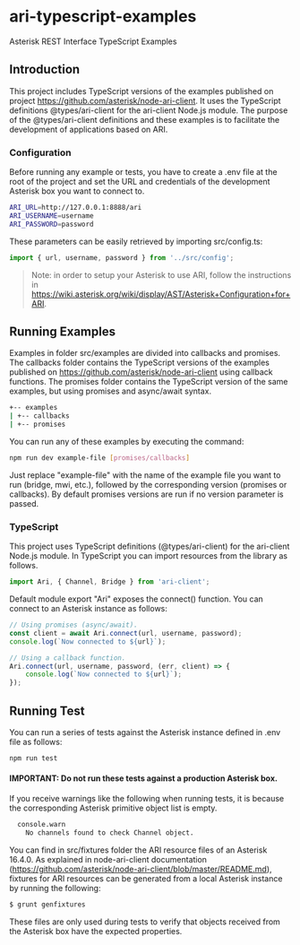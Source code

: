 # ari-typescript-examples

Asterisk REST Interface TypeScript Examples

## Introduction

This project includes TypeScript versions of the examples published on project https://github.com/asterisk/node-ari-client.
It uses the TypeScript definitions @types/ari-client for the ari-client Node.js module. The purpose of the @types/ari-client
definitions and these examples is to facilitate the development of applications based on ARI.

### Configuration

Before running any example or tests, you have to create a .env file at the root of the project and set the
URL and credentials of the development Asterisk box you want to connect to.

```sh
ARI_URL=http://127.0.0.1:8888/ari
ARI_USERNAME=username
ARI_PASSWORD=password
```

These parameters can be easily retrieved by importing src/config.ts:

```javascript
import { url, username, password } from '../src/config';
```

> Note: in order to setup your Asterisk to use ARI, follow the instructions in https://wiki.asterisk.org/wiki/display/AST/Asterisk+Configuration+for+ARI.

## Running Examples

Examples in folder src/examples are divided into callbacks and promises. The callbacks folder contains the TypeScript versions of
the examples published on https://github.com/asterisk/node-ari-client using callback functions. The promises folder contains the
TypeScript version of the same examples, but using promises and async/await syntax.

```sh
+-- examples
| +-- callbacks
| +-- promises
```

You can run any of these examples by executing the command:

```sh
npm run dev example-file [promises/callbacks]
```

Just replace "example-file" with the name of the example file you want to run (bridge, mwi, etc.), followed by the corresponding
version (promises or callbacks). By default promises versions are run if no version parameter is passed.

### TypeScript

This project uses TypeScript definitions (@types/ari-client) for the ari-client Node.js module.
In TypeScript you can import resources from the library as follows.

```typescript
import Ari, { Channel, Bridge } from 'ari-client';
```

Default module export "Ari" exposes the connect() function. You can connect to an Asterisk instance as follows:

```typescript
// Using promises (async/await).
const client = await Ari.connect(url, username, password);
console.log(`Now connected to ${url}`);

// Using a callback function.
Ari.connect(url, username, password, (err, client) => {
    console.log(`Now connected to ${url}`);
});
```

## Running Test

You can run a series of tests against the Asterisk instance defined in .env file as follows:

```sh
npm run test
```

#### IMPORTANT: Do not run these tests against a production Asterisk box.

If you receive warnings like the following when running tests, it is because the corresponding Asterisk primitive object list is empty.

```sh
  console.warn
    No channels found to check Channel object.
```

You can find in src/fixtures folder the ARI resource files of an Asterisk 16.4.0. As explained in node-ari-client
documentation (https://github.com/asterisk/node-ari-client/blob/master/README.md), fixtures for ARI resources can be
generated from a local Asterisk instance by running the following:

```bash
$ grunt genfixtures
```

These files are only used during tests to verify that objects received from the Asterisk box have the expected properties.
